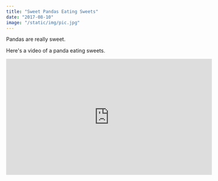 ```yaml
---
title: "Sweet Pandas Eating Sweets"
date: "2017-08-10"
image: "/static/img/pic.jpg"
---
```


Pandas are really sweet.

Here's a video of a panda eating sweets.

<iframe width="560" height="315" src="https://www.youtube.com/embed/4n0xNbfJLR8" frameborder="0" allowfullscreen></iframe>
